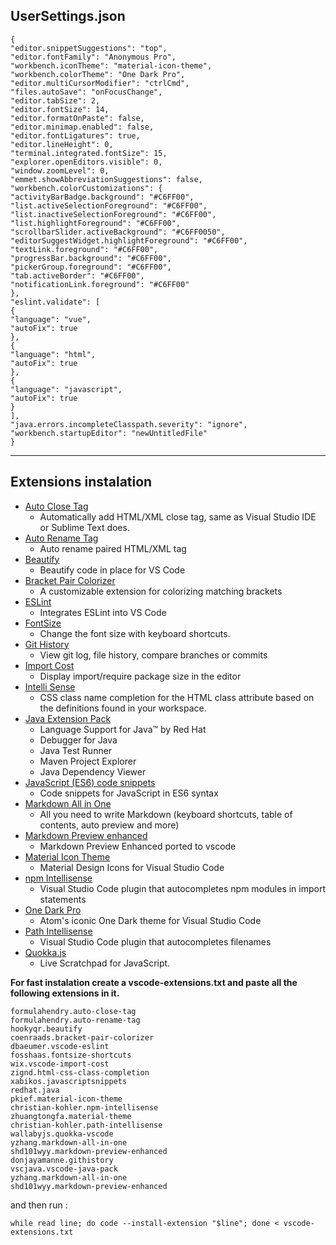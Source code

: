 
## UserSettings.json
```
{
"editor.snippetSuggestions": "top",
"editor.fontFamily": "Anonymous Pro",
"workbench.iconTheme": "material-icon-theme",
"workbench.colorTheme": "One Dark Pro",
"editor.multiCursorModifier": "ctrlCmd",
"files.autoSave": "onFocusChange",
"editor.tabSize": 2,
"editor.fontSize": 14,
"editor.formatOnPaste": false,
"editor.minimap.enabled": false,
"editor.fontLigatures": true,
"editor.lineHeight": 0,
"terminal.integrated.fontSize": 15,
"explorer.openEditors.visible": 0,
"window.zoomLevel": 0,
"emmet.showAbbreviationSuggestions": false,
"workbench.colorCustomizations": {
"activityBarBadge.background": "#C6FF00",
"list.activeSelectionForeground": "#C6FF00",
"list.inactiveSelectionForeground": "#C6FF00",
"list.highlightForeground": "#C6FF00",
"scrollbarSlider.activeBackground": "#C6FF0050",
"editorSuggestWidget.highlightForeground": "#C6FF00",
"textLink.foreground": "#C6FF00",
"progressBar.background": "#C6FF00",
"pickerGroup.foreground": "#C6FF00",
"tab.activeBorder": "#C6FF00",
"notificationLink.foreground": "#C6FF00"
},
"eslint.validate": [
{
"language": "vue",
"autoFix": true
},
{
"language": "html",
"autoFix": true
},
{
"language": "javascript",
"autoFix": true
}
],
"java.errors.incompleteClasspath.severity": "ignore",
"workbench.startupEditor": "newUntitledFile"
}
```

---

## Extensions instalation

- [Auto Close Tag](https://marketplace.visualstudio.com/items?itemName=formulahendry.auto-close-tag)
  - Automatically add HTML/XML close tag, same as Visual Studio IDE or Sublime Text does.
- [Auto Rename Tag](https://marketplace.visualstudio.com/items?itemName=formulahendry.auto-rename-tag)
  -  Auto rename paired HTML/XML tag
- [Beautify](https://marketplace.visualstudio.com/items?itemName=HookyQR.beautify)
  - Beautify code in place for VS Code
- [Bracket Pair Colorizer](https://marketplace.visualstudio.com/items?itemName=CoenraadS.bracket-pair-colorizer)
  - A customizable extension for colorizing matching brackets
- [ESLint](https://marketplace.visualstudio.com/items?itemName=dbaeumer.vscode-eslint)
  - Integrates ESLint into VS Code
- [FontSize](https://marketplace.visualstudio.com/items?itemName=fosshaas.fontsize-shortcuts)
  - Change the font size with keyboard shortcuts.
- [Git History](https://marketplace.visualstudio.com/items?itemName=donjayamanne.githistory)
  - View git log, file history, compare branches or commits
- [Import Cost](https://marketplace.visualstudio.com/items?itemName=wix.vscode-import-cost)
  - Display import/require package size in the editor
- [Intelli Sense](https://marketplace.visualstudio.com/items?itemName=Zignd.html-css-class-completion)
  - CSS class name completion for the HTML class attribute based on the definitions found in your workspace.
- [Java Extension Pack](https://marketplace.visualstudio.com/items?itemName=vscjava.vscode-java-pack)
  -  Language Support for Java™ by Red Hat
  -  Debugger for Java
  -  Java Test Runner
  -  Maven Project Explorer
  -  Java Dependency Viewer
- [JavaScript (ES6) code snippets](https://marketplace.visualstudio.com/items?itemName=xabikos.JavaScriptSnippets)
  - Code snippets for JavaScript in ES6 syntax
- [Markdown All in One](https://marketplace.visualstudio.com/items?itemName=yzhang.markdown-all-in-one)
  - All you need to write Markdown (keyboard shortcuts, table of contents, auto preview and more)
- [Markdown Preview enhanced](https://marketplace.visualstudio.com/items?itemName=shd101wyy.markdown-preview-enhanced)
  - Markdown Preview Enhanced ported to vscode
- [Material Icon Theme](https://marketplace.visualstudio.com/items?itemName=PKief.material-icon-theme)
  - Material Design Icons for Visual Studio Code
- [npm Intellisense](https://marketplace.visualstudio.com/items?itemName=christian-kohler.npm-intellisense)
  - Visual Studio Code plugin that autocompletes npm modules in import statements
- [One Dark Pro](https://marketplace.visualstudio.com/items?itemName=zhuangtongfa.Material-theme)
  - Atom's iconic One Dark theme for Visual Studio Code
- [Path Intellisense](https://marketplace.visualstudio.com/items?itemName=christian-kohler.path-intellisense)
  - Visual Studio Code plugin that autocompletes filenames
- [Quokka.js](https://marketplace.visualstudio.com/items?itemName=WallabyJs.quokka-vscode)
  - Live Scratchpad for JavaScript.

**For fast instalation create a vscode-extensions.txt and paste all the following extensions in it.**

```
formulahendry.auto-close-tag
formulahendry.auto-rename-tag
hookyqr.beautify
coenraads.bracket-pair-colorizer
dbaeumer.vscode-eslint
fosshaas.fontsize-shortcuts
wix.vscode-import-cost
zignd.html-css-class-completion
xabikos.javascriptsnippets
redhat.java
pkief.material-icon-theme
christian-kohler.npm-intellisense
zhuangtongfa.material-theme
christian-kohler.path-intellisense
wallabyjs.quokka-vscode
yzhang.markdown-all-in-one
shd101wyy.markdown-preview-enhanced
donjayamanne.githistory
vscjava.vscode-java-pack
yzhang.markdown-all-in-one
shd101wyy.markdown-preview-enhanced
```

and then run :
``` 
while read line; do code --install-extension "$line"; done < vscode-extensions.txt
```